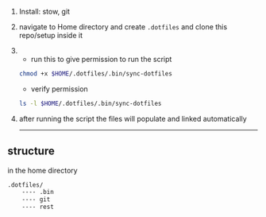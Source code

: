 1. Install: stow, git
2. navigate to Home directory and create `.dotfiles` and clone this repo/setup inside it
3. - run this to give permission to run the script  
    
    ```bash
    chmod +x $HOME/.dotfiles/.bin/sync-dotfiles
    ```
    
    - verify permission
    
    ```bash
    ls -l $HOME/.dotfiles/.bin/sync-dotfiles
    ```
4. after running the script the files will populate and linked automatically
    
    ---

## structure 

in the home directory 

```bash
.dotfiles/
    ---- .bin
    ---- git
    ---- rest
```

